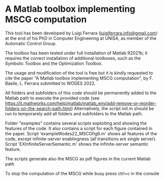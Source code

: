 # A Matlab toolbox implementing MSCG computation

This tool has been developed by Luigi Ferrara (luigiferrara.info@gmail.com) at the end of his PhD in Computer Engineering at UNISA, as member of the Automatic Control Group.

The toolbox has been tested under full installation of Matlab R2021b; it requires the correct installation of additional toolboxes, such as the Symbolic Toolbox and the Optimization Toolbox.

The usage and modification of the tool is free but it is kindly requested to cite the paper "A Matlab toolbox implementing MSCG computation", by F. Basile, L. Ferrara submitted to WODES 2022.

All folders and subfolders of this code should be permanently added to the Matlab path to execute the provided code (see https://it.mathworks.com/help/matlab/matlab_env/add-remove-or-reorder-folders-on-the-search-path.html)
Alternatively, the script init.m should be run to temporarely add all folders and subfolders to the Matlab path.

Folder "examples" contains several scripts exploiting and showing the features of the code.
It also contains a script for each figure contained in the paper.
Script 'exampleWodes22_MSCGfig6.m' shows all features of the code, except infinite-server enablingness (all transitions are single server).
Script 'EXInfiniteServerSemantic.m' shows the infinite-server semantic feature.

The scripts generate also the MSCG as pdf figures in the current Matlab path

To stop the computation of the MSCG while busy press ctrl+c in the console
